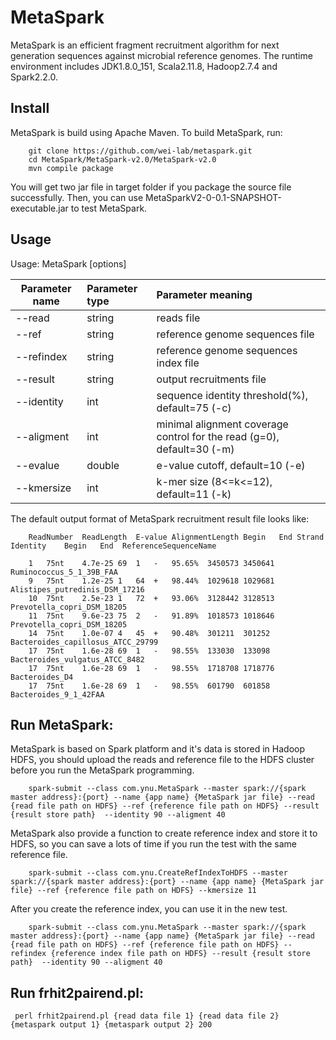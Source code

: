 MetaSpark
===========
MetaSpark is an efficient fragment recruitment algorithm for next generation sequences against microbial reference genomes.
The runtime environment includes JDK1.8.0_151, Scala2.11.8, Hadoop2.7.4 and Spark2.2.0.

Install
--------

MetaSpark is build using Apache Maven. To build MetaSpark, run:

        git clone https://github.com/wei-lab/metaspark.git
        cd MetaSpark/MetaSpark-v2.0/MetaSpark-v2.0
        mvn compile package

You will get two jar file in target folder if you package the source file successfully. Then, you can use MetaSparkV2-0-0.1-SNAPSHOT-executable.jar to test MetaSpark.

Usage
--------

Usage:   MetaSpark [options]

| Parameter name | Parameter type | Parameter meaning |
| ----- | :---- | :----- |
| --read |string	| reads file |
| --ref | 	string |	reference genome sequences file |
| --refindex |	string |	reference genome sequences index file |
| --result | 	string |	output recruitments file |
| --identity |	int | 	sequence identity threshold(%), default=75 (-c) |
| --aligment |	int |	minimal alignment coverage control for the read (g=0), default=30 (-m) |
| --evalue | 	double |	e-value cutoff, default=10 (-e) |
| --kmersize |	int |	k-mer size (8<=k<=12), default=11 (-k) |


The default output format of MetaSpark recruitment result file looks like:

        ReadNumber	ReadLength	E-value	AlignmentLength	Begin	End	Strand	Identity	Begin	End  ReferenceSequenceName

        1	75nt	4.7e-25	69	1	-	95.65%	3450573	3450641	Ruminococcus_5_1_39B_FAA
        9	75nt	1.2e-25	1	64	+	98.44%	1029618	1029681	Alistipes_putredinis_DSM_17216
        10	75nt	2.5e-23	1	72	+	93.06%	3128442	3128513	Prevotella_copri_DSM_18205
        11	75nt	9.6e-23	75	2	-	91.89%	1018573	1018646	Prevotella_copri_DSM_18205
        14	75nt	1.0e-07	4	45	+	90.48%	301211	301252	Bacteroides_capillosus_ATCC_29799
        17	75nt	1.6e-28	69	1	-	98.55%	133030	133098	Bacteroides_vulgatus_ATCC_8482
        17	75nt	1.6e-28	69	1	-	98.55%	1718708	1718776	Bacteroides_D4
        17	75nt	1.6e-28	69	1	-	98.55%	601790	601858	Bacteroides_9_1_42FAA


Run MetaSpark:
--------
MetaSpark is based on Spark platform and it's data is stored in Hadoop HDFS, you should upload the reads and reference file to the HDFS cluster before you run the MetaSpark programming.  

        spark-submit --class com.ynu.MetaSpark --master spark://{spark master address}:{port} --name {app name} {MetaSpark jar file} --read {read file path on HDFS} --ref {reference file path on HDFS} --result {result store path}  --identity 90 --aligment 40

MetaSpark also provide a function to create reference index and store it to HDFS, so you can save a lots of time if you run the test with the same reference file. 

        spark-submit --class com.ynu.CreateRefIndexToHDFS --master spark://{spark master address}:{port} --name {app name} {MetaSpark jar file} --ref {reference file path on HDFS} --kmersize 11
        
After you create the reference index, you can use it in the new test.

        spark-submit --class com.ynu.MetaSpark --master spark://{spark master address}:{port} --name {app name} {MetaSpark jar file} --read {read file path on HDFS} --ref {reference file path on HDFS} --refindex {reference index file path on HDFS} --result {result store path}  --identity 90 --aligment 40
        

Run frhit2pairend.pl:
--------
     perl frhit2pairend.pl {read data file 1} {read data file 2} {metaspark output 1} {metaspark output 2} 200
       

